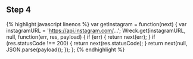 ---
---

## Step 4

{% highlight javascript linenos %}
var getInstagram = function(next) {
  var instagramURL = 'https://api.instagram.com/...';
  Wreck.get(instagramURL, null, function(err, res, payload) {
    if (err) { return next(err); }
    if (res.statusCode !== 200) {
      return next(res.statusCode);
    }
    return next(null, JSON.parse(payload));
  });
};
{% endhighlight %}


